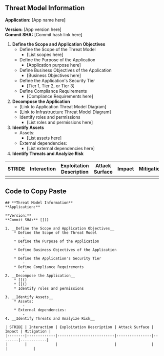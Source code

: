 ## **Threat Model Information**
**Application:** [App name here]

**Version:** [App version here]  
**Commit SHA:** [Commit hash link here]

1. __Define the Scope and Application Objectives__
	* Define the Scope of the Threat Model
	    - [List scopes here]
	* Define the Purpose of the Application
	    - [Application purpose here]
	* Define Business Objectives of the Application
	    - [Business Objectives here]
	* Define the Application's Security Tier
	    - [Tier 1, Tier 2, or Tier 3]
	* Define Compliance Requirements
	    - [Compliance Requirements here]
2. __Decompose the Application__
	* [Link to Application Threat Model Diagram]
    * [Link to Infrastructure Threat Model Diagram]
	* Identify roles and permissions
	    - [List roles and permissions here]
3. __Identify Assets__
    * Assets:
    	- [List assets here]
    * External dependencies:
        - [List external dependencies here]
4. __Identify Threats and Analyize Risk__

| STRIDE | Interaction | Exploitation Description | Attack Surface | Impact | Mitigation |
|--------|-------------|--------------------------|----------------|--------|------------|
|        |             |                          |                |        |            |

## Code to Copy Paste
```
## **Threat Model Information**
**Application:** 

**Version:** 
**Commit SHA:** []()

1. __Define the Scope and Application Objectives__
	* Define the Scope of the Threat Model
	    - 
	* Define the Purpose of the Application
	    - 
	* Define Business Objectives of the Application
	    - 
	* Define the Application's Security Tier
	    - 
	* Define Compliance Requirements
	    - 
2. __Decompose the Application__
	* []()
    * []()
	* Identify roles and permissions
	    - 
3. __Identify Assets__
    * Assets:
    	- 
    * External dependencies:
        - 
4. __Identify Threats and Analyize Risk__

| STRIDE | Interaction | Exploitation Description | Attack Surface | Impact | Mitigation |
|--------|-------------|--------------------------|----------------|--------|------------|
|        |             |                          |                |        |            |
```
